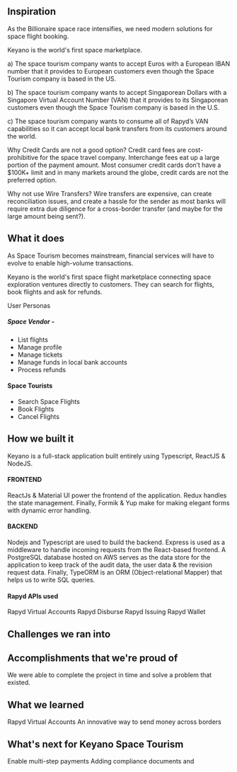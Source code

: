 ## Inspiration

As the Billionaire space race intensifies, we need modern solutions for space flight booking.

Keyano is the world's first space marketplace.

a) The space tourism company wants to accept Euros with a European IBAN number that it provides to European customers even though the Space Tourism company is based in the US.

b) The space tourism company wants to accept Singaporean Dollars with a Singapore Virtual Account Number (VAN) that it provides to its Singaporean customers even though the Space Tourism company is based in the U.S.

c) The space tourism company wants to consume all of Rapyd’s VAN capabilities so it can accept local bank transfers from its customers around the world.

Why Credit Cards are not a good option? Credit card fees are cost-prohibitive for the space travel company. Interchange fees eat up a large portion of the payment amount. Most consumer credit cards don’t have a $100K+ limit and in many markets around the globe, credit cards are not the preferred option.

Why not use Wire Transfers? Wire transfers are expensive, can create reconciliation issues, and create a hassle for the sender as most banks will require extra due diligence for a cross-border transfer (and maybe for the large amount being sent?).

## What it does

As Space Tourism becomes mainstream, financial services will have to evolve to enable high-volume transactions.

Keyano is the world's first space flight marketplace connecting space exploration ventures directly to customers. They can search for flights, book flights and ask for refunds.

User Personas

##### Space Vendor -

- List flights
- Manage profile
- Manage tickets
- Manage funds in local bank accounts
- Process refunds

#### Space Tourists

- Search Space Flights
- Book Flights
- Cancel Flights

## How we built it

Keyano is a full-stack application built entirely using Typescript, ReactJS & NodeJS.

#### FRONTEND

ReactJs & Material UI power the frontend of the application. Redux handles the state management. Finally, Formik & Yup make for making elegant forms with dynamic error handling.

#### BACKEND

Nodejs and Typescript are used to build the backend. Express is used as a middleware to handle incoming requests from the React-based frontend. A PostgreSQL database hosted on AWS serves as the data store for the application to keep track of the audit data, the user data & the revision request data. Finally, TypeORM is an ORM (Object-relational Mapper) that helps us to write SQL queries.

#### Rapyd APIs used

Rapyd Virtual Accounts
Rapyd Disburse
Rapyd Issuing
Rapyd Wallet

## Challenges we ran into

## Accomplishments that we're proud of

We were able to complete the project in time and solve a problem that existed.

## What we learned

Rapyd Virtual Accounts
An innovative way to send money across borders

## What's next for Keyano Space Tourism

Enable multi-step payments
Adding compliance documents and
